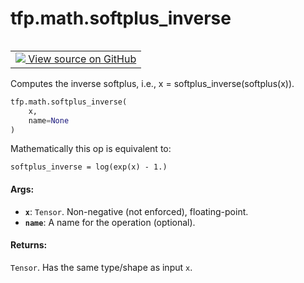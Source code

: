 <div itemscope itemtype="http://developers.google.com/ReferenceObject">
<meta itemprop="name" content="tfp.math.softplus_inverse" />
<meta itemprop="path" content="Stable" />
</div>

# tfp.math.softplus_inverse


<table class="tfo-notebook-buttons tfo-api" align="left">

<td>
  <a target="_blank" href="https://github.com/tensorflow/probability/blob/master/tensorflow_probability/python/math/generic.py">
    <img src="https://www.tensorflow.org/images/GitHub-Mark-32px.png" />
    View source on GitHub
  </a>
</td></table>



Computes the inverse softplus, i.e., x = softplus_inverse(softplus(x)).

``` python
tfp.math.softplus_inverse(
    x,
    name=None
)
```



<!-- Placeholder for "Used in" -->

Mathematically this op is equivalent to:

```none
softplus_inverse = log(exp(x) - 1.)
```

#### Args:


* <b>`x`</b>: `Tensor`. Non-negative (not enforced), floating-point.
* <b>`name`</b>: A name for the operation (optional).


#### Returns:

`Tensor`. Has the same type/shape as input `x`.

